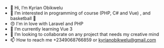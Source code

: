 - 👋 Hi, I’m Kyrian Obikwelu 
- 👀 I’m interested in programming of course (PHP, C# and Vue) , and basketball 🏀 
- 😍 I'm in love with Laravel and PHP
- 🌱 I’m currently learning Vue 3
- 💞️ I’m looking to collaborate on any project that needs my creative mind
- 📫 How to reach me +2349068766859 or kyrianobikwelu@gmail.com
